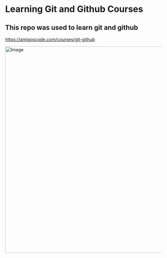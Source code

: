 # Learning Git and Github Courses

## This repo was used to learn git and github

https://amigoscode.com/courses/git-github

<img width="800" height="665" alt="Image" src="https://github.com/user-attachments/assets/b79efb37-2e9b-4c9d-8bde-c149775ddec3" />
